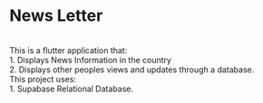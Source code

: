 # News Letter
<br>
This is a flutter application that:<br>
1.  Displays News Information in the country<br>
2.  Displays other peoples views and updates through a database.
<br>
This project uses:<br>
1.  Supabase Relational Database.
